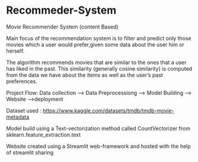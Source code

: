 # Recommeder-System
Movie Recommender System (content Based)

Main focus of the recommendation system is to filter and predict only those movies which a user would prefer,given some data about the user him or herself.

The algorithm recommends movies that are similar to the ones that a user has liked in the past.
This similarity (generally cosine similarity) is computed from the data we have about the items as well as the user’s past preferences.

Project Flow:
Data collection --> Data Preprocessiong --> Model Building --> Website -->deployment

Dataset used : https://www.kaggle.com/datasets/tmdb/tmdb-movie-metadata

Model build using a Text-vectorization method called CountVectorizer from sklearn.feature_extraction.text

Website created using a Streamlit web-framework and hosted with the help of streamlit sharing




